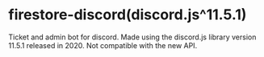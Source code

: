 # firestore-discord(discord.js^11.5.1)
Ticket and admin bot for discord. Made using the discord.js library version 11.5.1 released in 2020. Not compatible with the new API.
